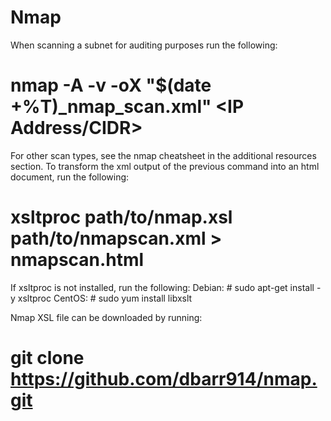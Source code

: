 # Nmap
When scanning a subnet for auditing purposes run the following:
 
# nmap -A -v -oX "$(date +%T)_nmap_scan.xml" <IP Address/CIDR>
 
For other scan types, see the nmap cheatsheet in the additional resources section.
To transform the xml output of the previous command into an html document, run the following:
 # xsltproc path/to/nmap.xsl path/to/nmapscan.xml > nmapscan.html

If xsltproc is not installed, run the following:
Debian:   # sudo apt-get install -y xsltproc
CentOS:   # sudo yum install libxslt

Nmap XSL file can be downloaded by running:
# git clone https://github.com/dbarr914/nmap.git
